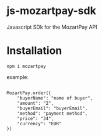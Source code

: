 # js-mozartpay-sdk
Javascript SDk for the MozartPay API


# Installation

`npm i mozartpay`

example:

``` import { mozartpay } from "mozartpay";

MozartPay.order({
    "buyerName": "name of buyer",
	"amount": "2",
	"buyerEmail": "buyerEmail",
	"method": "payment method",
	"price": "34",
    "currency": "EUR"
})
```
